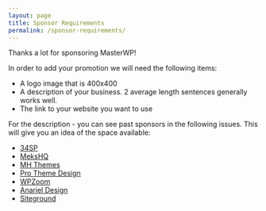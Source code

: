 ```yaml
---
layout: page
title: Sponsor Requirements
permalink: /sponsor-requirements/
---
```

Thanks a lot for sponsoring MasterWP!

In order to add your promotion we will need the following items:

* A logo image that is 400x400
* A description of your business. 2 average length sentences generally works well.
* The link to your website you want to use

For the description - you can see past sponsors in the following issues. This will give you an idea of the space available:

* [34SP](https://us13.campaign-archive.com/?u=bf5d11ade9be022f552b86e69&id=256926aa37)
* [MeksHQ](http://mailchi.mp/d23d4daab2e4/issue-22-wordpress-economy-fake-email-and-seo-1178541)
* [MH Themes](http://us13.campaign-archive1.com/?u=bf5d11ade9be022f552b86e69&id=6804b86486)
* [Pro Theme Design](http://us13.campaign-archive1.com/?u=bf5d11ade9be022f552b86e69&id=8ddf616006)
* [WPZoom](http://us13.campaign-archive1.com/?u=bf5d11ade9be022f552b86e69&id=df359558d7)
* [Anariel Design](http://us13.campaign-archive2.com/?u=bf5d11ade9be022f552b86e69&id=15a314da11)
* [Siteground](http://us13.campaign-archive2.com/?u=bf5d11ade9be022f552b86e69&id=1e650364c3)
